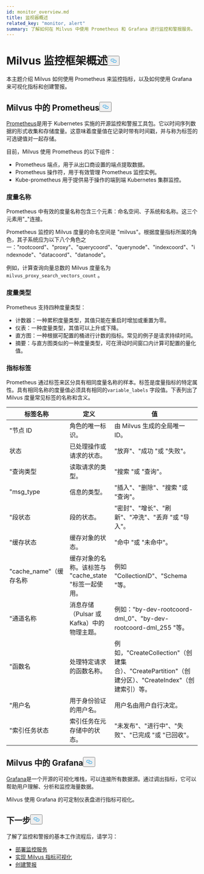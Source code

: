 ```yaml
---
id: monitor_overview.md
title: 监视器概述
related_key: "monitor, alert"
summary: 了解如何在 Milvus 中使用 Prometheus 和 Grafana 进行监控和警报服务。
---
```


<h1 id="Milvus-monitoring-framework-overview" class="common-anchor-header">Milvus 监控框架概述<button data-href="#Milvus-monitoring-framework-overview" class="anchor-icon" translate="no">
      <svg translate="no"
        aria-hidden="true"
        focusable="false"
        height="20"
        version="1.1"
        viewBox="0 0 16 16"
        width="16"
      >
        <path
          fill="#0092E4"
          fill-rule="evenodd"
          d="M4 9h1v1H4c-1.5 0-3-1.69-3-3.5S2.55 3 4 3h4c1.45 0 3 1.69 3 3.5 0 1.41-.91 2.72-2 3.25V8.59c.58-.45 1-1.27 1-2.09C10 5.22 8.98 4 8 4H4c-.98 0-2 1.22-2 2.5S3 9 4 9zm9-3h-1v1h1c1 0 2 1.22 2 2.5S13.98 12 13 12H9c-.98 0-2-1.22-2-2.5 0-.83.42-1.64 1-2.09V6.25c-1.09.53-2 1.84-2 3.25C6 11.31 7.55 13 9 13h4c1.45 0 3-1.69 3-3.5S14.5 6 13 6z"
        ></path>
      </svg>
    </button></h1><p>本主题介绍 Milvus 如何使用 Prometheus 来监控指标，以及如何使用 Grafana 来可视化指标和创建警报。</p>
<h2 id="Prometheus-in-Milvus" class="common-anchor-header">Milvus 中的 Prometheus<button data-href="#Prometheus-in-Milvus" class="anchor-icon" translate="no">
      <svg translate="no"
        aria-hidden="true"
        focusable="false"
        height="20"
        version="1.1"
        viewBox="0 0 16 16"
        width="16"
      >
        <path
          fill="#0092E4"
          fill-rule="evenodd"
          d="M4 9h1v1H4c-1.5 0-3-1.69-3-3.5S2.55 3 4 3h4c1.45 0 3 1.69 3 3.5 0 1.41-.91 2.72-2 3.25V8.59c.58-.45 1-1.27 1-2.09C10 5.22 8.98 4 8 4H4c-.98 0-2 1.22-2 2.5S3 9 4 9zm9-3h-1v1h1c1 0 2 1.22 2 2.5S13.98 12 13 12H9c-.98 0-2-1.22-2-2.5 0-.83.42-1.64 1-2.09V6.25c-1.09.53-2 1.84-2 3.25C6 11.31 7.55 13 9 13h4c1.45 0 3-1.69 3-3.5S14.5 6 13 6z"
        ></path>
      </svg>
    </button></h2><p><a href="https://prometheus.io/docs/introduction/overview/">Prometheus</a>是用于 Kubernetes 实施的开源监控和警报工具包。它以时间序列数据的形式收集和存储度量。这意味着度量值在记录时带有时间戳，并与称为标签的可选键值对一起存储。</p>
<p>目前，Milvus 使用 Prometheus 的以下组件：</p>
<ul>
<li>Prometheus 端点，用于从出口商设置的端点提取数据。</li>
<li>Prometheus 操作符，用于有效管理 Prometheus 监控实例。</li>
<li>Kube-prometheus 用于提供易于操作的端到端 Kubernetes 集群监控。</li>
</ul>
<h3 id="Metric-names" class="common-anchor-header">度量名称</h3><p>Prometheus 中有效的度量名称包含三个元素：命名空间、子系统和名称。这三个元素用&quot;_&quot;连接。</p>
<p>Prometheus 监控的 Milvus 度量的命名空间是 &quot;milvus&quot;。根据度量指标所属的角色，其子系统应为以下八个角色之一：&quot;rootcoord&quot;、&quot;proxy&quot;、&quot;querycoord&quot;、&quot;querynode&quot;、&quot;indexcoord&quot;、&quot;indexnode&quot;、&quot;datacoord&quot;、&quot;datanode&quot;。</p>
<p>例如，计算查询向量总数的 Milvus 度量名为<code translate="no">milvus_proxy_search_vectors_count</code> 。</p>
<h3 id="Metric-types" class="common-anchor-header">度量类型</h3><p>Prometheus 支持四种度量类型：</p>
<ul>
<li>计数器：一种累积度量类型，其值只能在重启时增加或重置为零。</li>
<li>仪表：一种度量类型，其值可以上升或下降。</li>
<li>直方图：一种根据可配置的桶进行计数的指标。常见的例子是请求持续时间。</li>
<li>摘要：与直方图类似的一种度量类型，可在滑动时间窗口内计算可配置的量化值。</li>
</ul>
<h3 id="Metric-labels" class="common-anchor-header">指标标签</h3><p>Prometheus 通过标签来区分具有相同度量名称的样本。标签是度量指标的特定属性。具有相同名称的度量值必须具有相同的<code translate="no">variable_labels</code> 字段值。下表列出了 Milvus 度量常见标签的名称和含义。</p>
<table>
<thead>
<tr><th>标签名称</th><th>定义</th><th>值</th></tr>
</thead>
<tbody>
<tr><td>"节点 ID</td><td>角色的唯一标识。</td><td>由 Milvus 生成的全局唯一 ID。</td></tr>
<tr><td>状态</td><td>已处理操作或请求的状态。</td><td>&quot;放弃&quot;、&quot;成功 &quot;或 &quot;失败&quot;。</td></tr>
<tr><td>"查询类型</td><td>读取请求的类型。</td><td>&quot;搜索 &quot;或 &quot;查询&quot;。</td></tr>
<tr><td>"msg_type</td><td>信息的类型。</td><td>&quot;插入&quot;、&quot;删除&quot;、&quot;搜索 &quot;或 &quot;查询&quot;。</td></tr>
<tr><td>"段状态</td><td>段的状态。</td><td>&quot;密封&quot;、&quot;增长&quot;、&quot;刷新&quot;、&quot;冲洗&quot;、&quot;丢弃 &quot;或 &quot;导入&quot;。</td></tr>
<tr><td>"缓存状态</td><td>缓存对象的状态。</td><td>&quot;命中 &quot;或 &quot;未命中&quot;。</td></tr>
<tr><td>"cache_name"（缓存名称</td><td>缓存对象的名称。该标签与 &quot;cache_state &quot;标签一起使用。</td><td>例如 &quot;CollectionID&quot;、&quot;Schema &quot;等。</td></tr>
<tr><td>&quot;通道名称</td><td>消息存储（Pulsar 或 Kafka）中的物理主题。</td><td>例如：&quot;by-dev-rootcoord-dml_0&quot;、&quot;by-dev-rootcoord-dml_255 &quot;等。</td></tr>
<tr><td>"函数名</td><td>处理特定请求的函数名称。</td><td>例如，&quot;CreateCollection&quot;（创建集合）、&quot;CreatePartition&quot;（创建分区）、&quot;CreateIndex&quot;（创建索引）等。</td></tr>
<tr><td>"用户名</td><td>用于身份验证的用户名。</td><td>用户名由用户自行决定。</td></tr>
<tr><td>"索引任务状态</td><td>索引任务在元存储中的状态。</td><td>&quot;未发布&quot;、&quot;进行中&quot;、&quot;失败&quot;、&quot;已完成 &quot;或 &quot;已回收&quot;。</td></tr>
</tbody>
</table>
<h2 id="Grafana-in-Milvus" class="common-anchor-header">Milvus 中的 Grafana<button data-href="#Grafana-in-Milvus" class="anchor-icon" translate="no">
      <svg translate="no"
        aria-hidden="true"
        focusable="false"
        height="20"
        version="1.1"
        viewBox="0 0 16 16"
        width="16"
      >
        <path
          fill="#0092E4"
          fill-rule="evenodd"
          d="M4 9h1v1H4c-1.5 0-3-1.69-3-3.5S2.55 3 4 3h4c1.45 0 3 1.69 3 3.5 0 1.41-.91 2.72-2 3.25V8.59c.58-.45 1-1.27 1-2.09C10 5.22 8.98 4 8 4H4c-.98 0-2 1.22-2 2.5S3 9 4 9zm9-3h-1v1h1c1 0 2 1.22 2 2.5S13.98 12 13 12H9c-.98 0-2-1.22-2-2.5 0-.83.42-1.64 1-2.09V6.25c-1.09.53-2 1.84-2 3.25C6 11.31 7.55 13 9 13h4c1.45 0 3-1.69 3-3.5S14.5 6 13 6z"
        ></path>
      </svg>
    </button></h2><p><a href="https://grafana.com/docs/grafana/latest/introduction/">Grafana</a>是一个开源的可视化堆栈，可以连接所有数据源。通过调出指标，它可以帮助用户理解、分析和监控海量数据。</p>
<p>Milvus 使用 Grafana 的可定制仪表盘进行指标可视化。</p>
<h2 id="Whats-next" class="common-anchor-header">下一步<button data-href="#Whats-next" class="anchor-icon" translate="no">
      <svg translate="no"
        aria-hidden="true"
        focusable="false"
        height="20"
        version="1.1"
        viewBox="0 0 16 16"
        width="16"
      >
        <path
          fill="#0092E4"
          fill-rule="evenodd"
          d="M4 9h1v1H4c-1.5 0-3-1.69-3-3.5S2.55 3 4 3h4c1.45 0 3 1.69 3 3.5 0 1.41-.91 2.72-2 3.25V8.59c.58-.45 1-1.27 1-2.09C10 5.22 8.98 4 8 4H4c-.98 0-2 1.22-2 2.5S3 9 4 9zm9-3h-1v1h1c1 0 2 1.22 2 2.5S13.98 12 13 12H9c-.98 0-2-1.22-2-2.5 0-.83.42-1.64 1-2.09V6.25c-1.09.53-2 1.84-2 3.25C6 11.31 7.55 13 9 13h4c1.45 0 3-1.69 3-3.5S14.5 6 13 6z"
        ></path>
      </svg>
    </button></h2><p>了解了监控和警报的基本工作流程后，请学习：</p>
<ul>
<li><a href="/docs/zh/v2.5.x/monitor.md">部署监控服务</a></li>
<li><a href="/docs/zh/v2.5.x/visualize.md">实现 Milvus 指标可视化</a></li>
<li><a href="/docs/zh/v2.5.x/alert.md">创建警报</a></li>
</ul>
